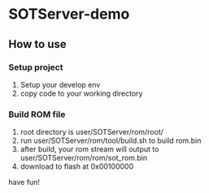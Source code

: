 # SOTServer-demo
## How to use 

### Setup project
1. Setup your develop env
2. copy code to your working directory

### Build ROM file
1. root directory is user/SOTServer/rom/root/
2. run user/SOTServer/rom/tool/build.sh to build rom.bin
3. after build, your rom stream will output to user/SOTServer/rom/rom/sot_rom.bin
4. download to flash at 0x00100000

have fun!
